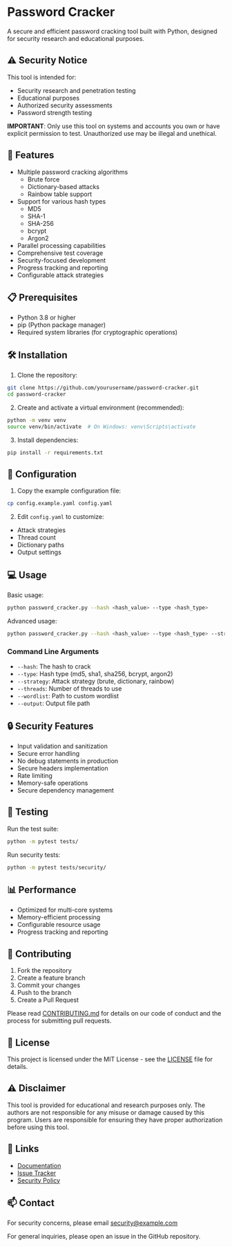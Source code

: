 # Password Cracker

A secure and efficient password cracking tool built with Python, designed for security research and educational purposes.

## ⚠️ Security Notice

This tool is intended for:
- Security research and penetration testing
- Educational purposes
- Authorized security assessments
- Password strength testing

**IMPORTANT**: Only use this tool on systems and accounts you own or have explicit permission to test. Unauthorized use may be illegal and unethical.

## 🚀 Features

- Multiple password cracking algorithms
  - Brute force
  - Dictionary-based attacks
  - Rainbow table support
- Support for various hash types
  - MD5
  - SHA-1
  - SHA-256
  - bcrypt
  - Argon2
- Parallel processing capabilities
- Comprehensive test coverage
- Security-focused development
- Progress tracking and reporting
- Configurable attack strategies

## 📋 Prerequisites

- Python 3.8 or higher
- pip (Python package manager)
- Required system libraries (for cryptographic operations)

## 🛠️ Installation

1. Clone the repository:
```bash
git clone https://github.com/yourusername/password-cracker.git
cd password-cracker
```

2. Create and activate a virtual environment (recommended):
```bash
python -m venv venv
source venv/bin/activate  # On Windows: venv\Scripts\activate
```

3. Install dependencies:
```bash
pip install -r requirements.txt
```

## 🔧 Configuration

1. Copy the example configuration file:
```bash
cp config.example.yaml config.yaml
```

2. Edit `config.yaml` to customize:
- Attack strategies
- Thread count
- Dictionary paths
- Output settings

## 💻 Usage

Basic usage:
```bash
python password_cracker.py --hash <hash_value> --type <hash_type>
```

Advanced usage:
```bash
python password_cracker.py --hash <hash_value> --type <hash_type> --strategy <strategy> --threads <num_threads>
```

### Command Line Arguments

- `--hash`: The hash to crack
- `--type`: Hash type (md5, sha1, sha256, bcrypt, argon2)
- `--strategy`: Attack strategy (brute, dictionary, rainbow)
- `--threads`: Number of threads to use
- `--wordlist`: Path to custom wordlist
- `--output`: Output file path

## 🔒 Security Features

- Input validation and sanitization
- Secure error handling
- No debug statements in production
- Secure headers implementation
- Rate limiting
- Memory-safe operations
- Secure dependency management

## 🧪 Testing

Run the test suite:
```bash
python -m pytest tests/
```

Run security tests:
```bash
python -m pytest tests/security/
```

## 📊 Performance

- Optimized for multi-core systems
- Memory-efficient processing
- Configurable resource usage
- Progress tracking and reporting

## 🤝 Contributing

1. Fork the repository
2. Create a feature branch
3. Commit your changes
4. Push to the branch
5. Create a Pull Request

Please read [CONTRIBUTING.md](CONTRIBUTING.md) for details on our code of conduct and the process for submitting pull requests.

## 📝 License

This project is licensed under the MIT License - see the [LICENSE](LICENSE) file for details.

## ⚠️ Disclaimer

This tool is provided for educational and research purposes only. The authors are not responsible for any misuse or damage caused by this program. Users are responsible for ensuring they have proper authorization before using this tool.

## 🔗 Links

- [Documentation](docs/)
- [Issue Tracker](https://github.com/yourusername/password-cracker/issues)
- [Security Policy](SECURITY.md)

## 📫 Contact

For security concerns, please email security@example.com

For general inquiries, please open an issue in the GitHub repository.